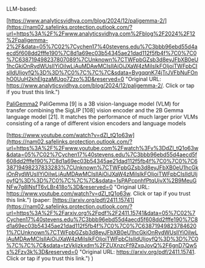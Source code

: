 LLM-based:

[https://www.analyticsvidhya.com/blog/2024/12/paligemma-2/](https://nam02.safelinks.protection.outlook.com/?url=https%3A%2F%2Fwww.analyticsvidhya.com%2Fblog%2F2024%2F12%2Fpaligemma-2%2F&data=05%7C02%7Cychen17%40stevens.edu%7C3bbb96ebd55d4aecd5f608dd2fffe190%7C8d1a69ec03b54345ae21dad112f5fb4f%7C0%7C0%7C638719498237807089%7CUnknown%7CTWFpbGZsb3d8eyJFbXB0eU1hcGkiOnRydWUsIlYiOiIwLjAuMDAwMCIsIlAiOiJXaW4zMiIsIkFOIjoiTWFpbCIsIldUIjoyfQ%3D%3D%7C0%7C%7C%7C&sdata=BvgqqnK74jTrJVFbNuFOnhO0UuH2khEIgzaMUqo7Zzo%3D&reserved=0 "Original URL: https://www.analyticsvidhya.com/blog/2024/12/paligemma-2/. Click or tap if you trust this link.") 

[PaliGemma2](https://arxiv.org/pdf/2412.03555)
PaliGemma [9] is a 3B vision-language model (VLM) for transfer combining the SigLIP [108] vision encoder and the 2B Gemma language model [21]. It matches the performance of much larger prior VLMs consisting of a range of different vision encoders and language models

[https://www.youtube.com/watch?v=dZl_tQ1o63w](https://nam02.safelinks.protection.outlook.com/?url=https%3A%2F%2Fwww.youtube.com%2Fwatch%3Fv%3DdZl_tQ1o63w&data=05%7C02%7Cychen17%40stevens.edu%7C3bbb96ebd55d4aecd5f608dd2fffe190%7C8d1a69ec03b54345ae21dad112f5fb4f%7C0%7C0%7C638719498237833283%7CUnknown%7CTWFpbGZsb3d8eyJFbXB0eU1hcGkiOnRydWUsIlYiOiIwLjAuMDAwMCIsIlAiOiJXaW4zMiIsIkFOIjoiTWFpbCIsIldUIjoyfQ%3D%3D%7C0%7C%7C%7C&sdata=1sPAPcpnhfPtqUjvX%2B9MeuGNFw7g8lNsfT6vLBr418o%3D&reserved=0 "Original URL: https://www.youtube.com/watch?v=dZl_tQ1o63w. Click or tap if you trust this link.") (paper: [https://arxiv.org/pdf/2411.15741](https://nam02.safelinks.protection.outlook.com/?url=https%3A%2F%2Farxiv.org%2Fpdf%2F2411.15741&data=05%7C02%7Cychen17%40stevens.edu%7C3bbb96ebd55d4aecd5f608dd2fffe190%7C8d1a69ec03b54345ae21dad112f5fb4f%7C0%7C0%7C638719498237846201%7CUnknown%7CTWFpbGZsb3d8eyJFbXB0eU1hcGkiOnRydWUsIlYiOiIwLjAuMDAwMCIsIlAiOiJXaW4zMiIsIkFOIjoiTWFpbCIsIldUIjoyfQ%3D%3D%7C0%7C%7C%7C&sdata=tzVkljzkxdm%2FZUXnzcFf9ZxqJovQ%2F6gnD7Qw5s%2Fzv3k%3D&reserved=0 "Original URL: https://arxiv.org/pdf/2411.15741. Click or tap if you trust this link.") )